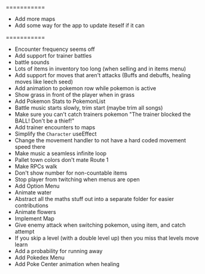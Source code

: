 ===========

- Add more maps
- Add some way for the app to update iteself if it can

===========

- Encounter frequency seems off
- Add support for trainer battles
- battle sounds
- Lots of items in inventory too long (when selling and in items menu)
- Add support for moves that aren't attacks (Buffs and debuffs, healing moves like leech seed)
- Add animation to pokemon row while pokemon is active
- Show grass in front of the player when in grass
- Add Pokemon Stats to PokemonList
- Battle music starts slowly, trim start (maybe trim all songs)
- Make sure you can't catch trainers pokemon "The trainer blocked the BALL! Don't be a thief!"
- Add trainer encounters to maps
- Simplify the `Character` useEffect
- Change the movement handler to not have a hard coded movement speed there
- Make music a seamless infinite loop
- Pallet town colors don't mate Route 1
- Make RPCs walk
- Don't show number for non-countable items
- Stop player from twitching when menus are open
- Add Option Menu
- Animate water
- Abstract all the maths stuff out into a separate folder for easier contributions
- Animate flowers
- Implement Map
- Give enemy attack when switching pokemon, using item, and catch attempt
- If you skip a level (with a double level up) then you miss that levels move learn
- Add a probability for running away
- Add Pokedex Menu
- Add Poke Center animation when healing

